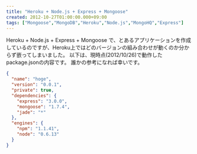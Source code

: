 ```yaml
---
title: "Heroku + Node.js + Express + Mongoose"
created: 2012-10-27T01:00:00.000+09:00
tags: ["Mongoose","MongoDB","Heroku","Node.js","MongoHQ","Express"]
---
```

Heroku + Node.js + Express + Mongoose で、とあるアプリケーションを作成しているのですが、Heroku上ではどのバージョンの組み合わせが動くのか分からず嵌ってしまいました。 以下は、現時点(2012/10/26)で動作したpackage.jsonの内容です。 誰かの参考になれば幸いです。
<!--more-->
```json
{
  "name": "hoge",
  "version": "0.0.1",
  "private": true,
  "dependencies": {
    "express": "3.0.0",
    "mongoose": "1.7.4",
    "jade": "*"
  },
  "engines": {
    "npm": "1.1.41",
    "node": "0.6.13"
  }
}
```
